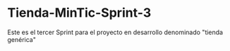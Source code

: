 # Tienda-MinTic-Sprint-3
Este es el tercer Sprint para el proyecto en desarrollo denominado "tienda genérica"
